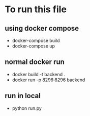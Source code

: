 # To run this file
## using docker compose
- docker-compose build
- docker-compose up

## normal docker run
- docker build -t backend .
- docker run -p 8296:8296 backend

## run in local
- python run.py